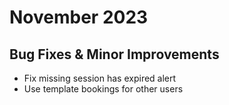 # November 2023

## Bug Fixes & Minor Improvements

- Fix missing session has expired alert
- Use template bookings for other users